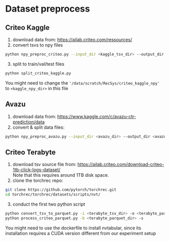 # Dataset preprocess
## Criteo Kaggle
1. download data from: https://ailab.criteo.com/ressources/
2. convert tsvs to npy files
```bash
python npy_preproc_criteo.py --input_dir <kaggle_tsv_dir> --output_dir <kaggle_npy_dir>
```
3. split to train/val/test files
```bash
python split_criteo_kaggle.py
```
You might need to change the `'/data/scratch/RecSys/criteo_kaggle_npy'` to `<kaggle_npy_dir>` in this file

## Avazu
1. download data from: https://www.kaggle.com/c/avazu-ctr-prediction/data
2. convert & split data files:
```bash
python npy_preproc_avazu.py --input_dir <avazu_dir> --output_dir <avazu_npy_dir>
```

## Criteo Terabyte
1. download tsv source file from: https://ailab.criteo.com/download-criteo-1tb-click-logs-dataset/  
   Note that this requires around 1TB disk space.
2. clone the torchrec repo:
```bash
git clone https://github.com/pytorch/torchrec.git
cd torchrec/torchrec/datasets/scripts/nvt/
```
3. conduct the first two python script
```bash
python convert_tsv_to_parquet.py -i <terabyte_tsv_dir> -o <terabyte_parquet_dir>
python process_criteo_parquet.py -b <terabyte_parquet_dir> -s
```
You might need to use the dockerfile to install nvtabular,
since its installation requires a CUDA version different from our experiment setup